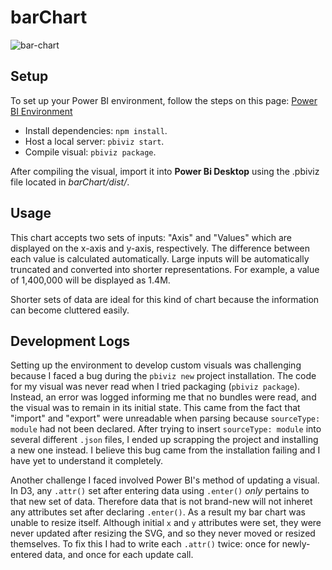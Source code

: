 # barChart

![bar-chart](https://i.imgur.com/kM1rNMm.png)

## Setup

To set up your Power BI environment, follow the steps on this page: 
[Power BI Environment](https://docs.microsoft.com/en-us/power-bi/developer/custom-visual-develop-tutorial)

- Install dependencies: `npm install`.
- Host a local server: `pbiviz start`.
- Compile visual: `pbiviz package`.

After compiling the visual, import it into **Power Bi Desktop** using the .pbiviz file located in *barChart/dist/*.

## Usage
This chart accepts two sets of inputs: "Axis" and "Values" which are displayed on the x-axis and y-axis, respectively. The difference between each value is calculated automatically. Large inputs will be automatically truncated and converted into shorter representations. For example, a value of 1,400,000 will be displayed as 1.4M.

Shorter sets of data are ideal for this kind of chart because the information can become cluttered easily.

## Development Logs
Setting up the environment to develop custom visuals was challenging because I faced a bug during the `pbiviz new` project installation. The code for my visual was never read when I tried packaging (`pbiviz package`). Instead, an error was logged informing me that no bundles were read, and the visual was to remain in its initial state. This came from the fact that "import" and "export" were unreadable when parsing because `sourceType: module` had not been declared. After trying to insert `sourceType: module` into several different `.json` files, I ended up scrapping the project and installing a new one instead. I believe this bug came from the installation failing and I have yet to understand it completely.

Another challenge I faced involved Power BI's method of updating a visual. In D3, any `.attr()` set after entering data using `.enter()` *only* pertains to that new set of data. Therefore data that is not brand-new will not inheret any attributes set after declaring `.enter()`. As a result my bar chart was unable to resize itself. Although initial `x` and `y` attributes were set, they were never updated after resizing the SVG, and so they never moved or resized themselves. To fix this I had to write each `.attr()` twice: once for newly-entered data, and once for each update call.